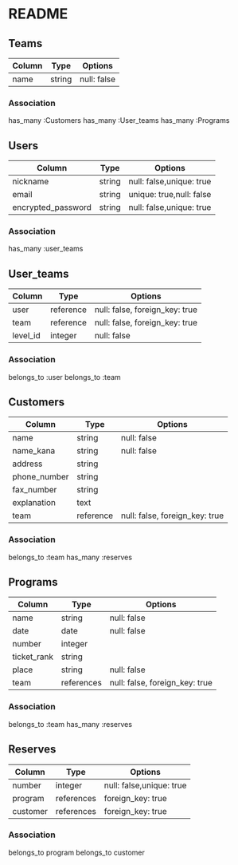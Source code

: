 # README

## Teams

|Column |Type        |Options                        |
|-------|------------|-------------------------------|
|name   |string      |null: false                    |



### Association
has_many :Customers
has_many :User_teams
has_many :Programs

## Users

|Column             |Type        |Options                        |
|-------------------|------------|-------------------------------|
|nickname           |string      |null: false,unique: true       |
|email              |string      |unique: true,null: false       |
|encrypted_password |string      |null: false,unique: true       |


### Association
has_many :user_teams

## User_teams

|Column             |Type       |Options                        |
|-------------------|-----------|-------------------------------|
|user               |reference  |null: false, foreign_key: true |
|team               |reference  |null: false, foreign_key: true |
|level_id           |integer    |null: false                    |

### Association
belongs_to :user
belongs_to :team


## Customers

|Column              |Type       |Options                        |
|--------------------|-----------|-------------------------------|
|name                |string     |null: false                    |
|name_kana           |string     |null: false                    |
|address             |string     |                               |
|phone_number        |string     |                               |
|fax_number          |string     |                               |
|explanation         |text       |                               |
|team                |reference  |null: false, foreign_key: true |


### Association
belongs_to :team
has_many :reserves

## Programs

|Column      |Type       |Options                        |
|------------|-----------|-------------------------------|
|name        |string     |null: false                    |
|date        |date       |null: false                    |
|number      |integer    |                               |
|ticket_rank |string     |                               |
|place       |string     |null: false                    |
|team        |references |null: false, foreign_key: true |


### Association
belongs_to :team
has_many :reserves

## Reserves

|Column    |Type       |Options                        |
|----------|-----------|-------------------------------|
|number    |integer    |null: false,unique: true       |
|program   |references |foreign_key: true              |
|customer  |references |foreign_key: true              |


### Association
belongs_to program
belongs_to customer